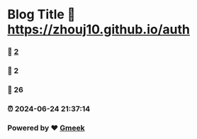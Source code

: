 # Blog Title :link: https://zhouj10.github.io/auth 
### :page_facing_up: [2](https://zhouj10.github.io/auth/tag.html) 
### :speech_balloon: 2 
### :hibiscus: 26 
### :alarm_clock: 2024-06-24 21:37:14 
### Powered by :heart: [Gmeek](https://github.com/Meekdai/Gmeek)
